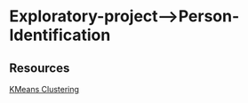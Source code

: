 # Exploratory-project-->Person-Identification

## Resources
[KMeans Clustering](https://towardsdatascience.com/k-means-clustering-from-a-to-z-f6242a314e9a)
